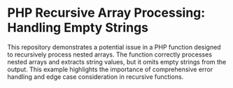 # PHP Recursive Array Processing: Handling Empty Strings

This repository demonstrates a potential issue in a PHP function designed to recursively process nested arrays. The function correctly processes nested arrays and extracts string values, but it omits empty strings from the output.  This example highlights the importance of comprehensive error handling and edge case consideration in recursive functions.